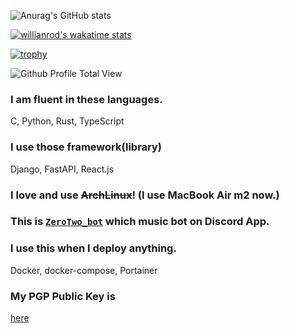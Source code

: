 ![Anurag's GitHub stats](https://github-readme-stats.vercel.app/api?username=kreimben&count_private=true&show_icons=true&theme=yeblu)

[![willianrod's wakatime stats](https://github-readme-stats.vercel.app/api/wakatime?username=kreimben&layout=compact&langs_count=5&theme=radical)](https://github.com/anuraghazra/github-readme-stats)

[![trophy](https://github-profile-trophy.vercel.app/?username=kreimben&theme=juicyfresh&no-bg=true&no-frame=true)](https://github.com/ryo-ma/github-profile-trophy)

![Github Profile Total View](https://komarev.com/ghpvc/?username=kreimben&color=green&style=plastic&label=Github+Profile+Total+View)

### I am fluent in these languages.
C, Python, Rust, TypeScript


### I use those framework(library)
Django, FastAPI, React.js


### I love and use ~~ArchLinux~~! (I use MacBook Air m2 now.)


### This is [`ZeroTwo_bot`](https://discord.com/api/oauth2/authorize?client_id=960047470589657108&permissions=2150631424&scope=applications.commands%20bot) which music bot on Discord App.


### I use this when I deploy anything.
Docker, docker-compose, Portainer

### My PGP Public Key is
[here](./pgp.md)
